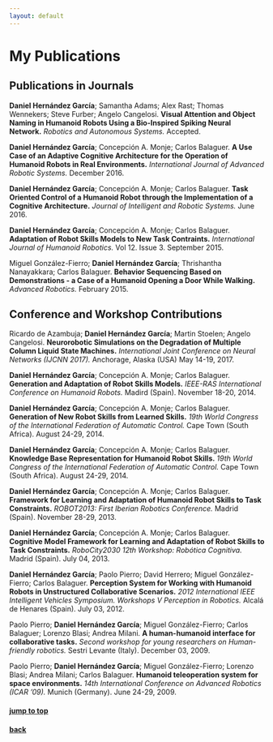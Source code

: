 ```yaml
---
layout: default
---
```


# [](#publications)My Publications


## Publications in Journals

<span><span>**Daniel Hernández García**</span>; Samantha Adams; Alex Rast; Thomas Wennekers; Steve Furber; Angelo Cangelosi.
<span>**Visual Attention and Object Naming in Humanoid Robots Using a Bio-Inspired Spiking Neural Network.**</span> <span>*Robotics and Autonomous Systems.*</span> Accepted. </span>

<span><span>**Daniel Hernández García**</span>; Concepción A. Monje;
Carlos Balaguer. <span>**A Use Case of an Adaptive Cognitive
Architecture for the Operation of Humanoid Robots in Real
Environments.**</span> <span>*International Journal of Advanced Robotic
Systems.*</span> December 2016. </span>

<span><span>**Daniel Hernández García**</span>; Concepción A. Monje;
Carlos Balaguer. <span>**Task Oriented Control of a Humanoid Robot
through the Implementation of a Cognitive Architecture.**</span>
<span>*Journal of Intelligent and Robotic Systems.*</span> June 2016.
</span>

<span><span>**Daniel Hernández García**</span>; Concepción A. Monje;
Carlos Balaguer. <span>**Adaptation of Robot Skills Models to New Task
Contraints.**</span> <span>*International Journal of Humanoid
Robotics.*</span> Vol 12. Issue 3. September 2015. </span>

<span>Miguel González-Fierro; <span>**Daniel Hernández García**</span>;
Thrishantha Nanayakkara; Carlos Balaguer. <span>**Behavior Sequencing
Based on Demonstrations - a Case of a Humanoid Opening a Door While
Walking.**</span> <span>*Advanced Robotics.*</span> February 2015.
</span>


## Conference and Workshop Contributions


<span>Ricardo de Azambuja; <span>**Daniel Hernández García**</span>;
Martin Stoelen; Angelo Cangelosi. <span>**Neurorobotic Simulations on
the Degradation of Multiple Column Liquid State Machines.**</span>
<span>*International Joint Conference on Neural Networks (IJCNN
2017).*</span> Anchorage, Alaska (USA) May 14-19, 2017. </span>

<span><span>**Daniel Hernández García**</span>; Concepción A. Monje;
Carlos Balaguer. <span>**Generation and Adaptation of Robot Skills
Models.**</span> <span>*IEEE-RAS International Conference on Humanoid
Robots.*</span> Madird (Spain). November 18-20, 2014. </span>

<span><span>**Daniel Hernández García**</span>; Concepción A. Monje;
Carlos Balaguer. <span>**Generation of New Robot Skills from Learned
Skills.**</span> <span>*19th World Congress of the International
Federation of Automatic Control.*</span> Cape Town (South Africa).
August 24-29, 2014. </span>

<span><span>**Daniel Hernández García**</span>; Concepción A. Monje;
Carlos Balaguer. <span>**Knowledge Base Representation for Humanoid
Robot Skills.**</span> <span>*19th World Congress of the International
Federation of Automatic Control.*</span> Cape Town (South Africa).
August 24-29, 2014. </span>

<span><span>**Daniel Hernández García**</span>; Concepción A. Monje;
Carlos Balaguer. <span>**Framework for Learning and Adaptation of
Humanoid Robot Skills to Task Constraints.**</span> <span>*ROBOT2013:
First Iberian Robotics Conference.*</span> Madrid (Spain). November
28-29, 2013. </span>

<span><span>**Daniel Hernández García**</span>; Concepción A. Monje;
Carlos Balaguer. <span>**Cognitive Model Framework for Learning and
Adaptation of Robot Skills to Task Constraints.**</span>
<span>*RoboCity2030 12th Workshop: Robótica Cognitiva.*</span> Madrid
(Spain). July 04, 2013. </span>

<span><span>**Daniel Hernández García**</span>; Paolo Pierro; David
Herrero; Miguel González-Fierro; Carlos Balaguer. <span>**Perception
System for Working with Humanoid Robots in Unstructured Collaborative
Scenarios.**</span> <span>*2012 International IEEE Intelligent Vehicles
Symposium. Workshops V Perception in Robotics.*</span> Alcalá de Henares
(Spain). July 03, 2012. </span>

<span>Paolo Pierro; <span>**Daniel Hernández García**</span>; Miguel
González-Fierro; Carlos Balaguer; Lorenzo Blasi; Andrea Milani.
<span>**A human-humanoid interface for collaborative tasks.**</span>
<span>*Second workshop for young researchers on Human-friendly
robotics.*</span> Sestri Levante (Italy). December 03, 2009. </span>

<span>Paolo Pierro; <span>**Daniel Hernández García**</span>; Miguel
González-Fierro; Lorenzo Blasi; Andrea Milani; Carlos Balaguer.
<span>**Humanoid teleoperation system for space environments.**</span>
<span>*14th International Conference on Advanced Robotics (ICAR
’09).*</span> Munich (Germany). June 24-29, 2009. </span>



#### [jump to top](#publications)
#### [back](javascript:history.back())
